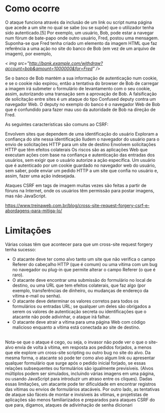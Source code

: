 # Como ocorre
O ataque funciona através da inclusão de um link ou script numa página que acede a um site no qual se sabe (ou se supõe) que o utilizador tenha sido autenticado.[5] Por exemplo, um usuário, Bob, pode estar a navegar num fórum de bate-papo onde outro usuário, Fred, postou uma mensagem. Suponha-se que Fred tenha criado um elemento da imagem HTML que faz referência a uma ação no site do banco de Bob (em vez de um arquivo de imagem), por exemplo,

<i> < img src="http://bank.example.com/withdraw?account=bob&amount=1000000&for=Fred" /> </i>

Se o banco de Bob mantém a sua informação de autenticação num cookie, e se o cookie não expirou, então a tentativa do browser de Bob de carregar a imagem irá submeter o formulário de levantamento com o seu cookie, assim, autorizando uma transação sem a aprovação de Bob. A falsificação de solicitação entre sites é um ataque do tipo Confused deputy contra um navegador Web. O deputy no exemplo do banco é o navegador Web de Bob que é confundido para fazer mau uso da autoridade de Bob na direção de Fred.

As seguintes características são comuns ao CSRF:

Envolvem sites que dependem de uma identificação do usuário
Exploram a confiança do site nessa identificação
Iludem o navegador do usuário para o envio de solicitações HTTP para um site de destino
Envolvem solicitações HTTP que têm efeitos colaterais
Os riscos são as aplicações Web que executam ações com base na confiança e autenticação das entradas dos usuários, sem exigir que o usuário autorize a ação específica. Um usuário que é autenticado por um cookie guardado no navegador web do usuário, sem saber, pode enviar um pedido HTTP a um site que confia no usuário e, assim, fazer uma ação indesejada.

Ataques CSRF em tags de imagem muitas vezes são feitas a partir de fóruns na Internet, onde os usuários têm permissão para postar imagens, mas não JavaScript.


https://www.treinaweb.com.br/blog/cross-site-request-forgery-csrf-e-abordagens-para-mitiga-lo/

# Limitações
Várias coisas têm que acontecer para que um cross-site request forgery tenha sucesso:

<ul>
  <li> O atacante deve ter como alvo tanto um site que não verifica o campo Referer do cabeçalho HTTP (que é comum) ou uma vítima com um bug no navegador ou plug-in que permite alterar o campo Referer (o que é raro).</li>
  <li>O atacante deve encontrar uma submissão do formulário no local de destino, ou uma URL que tem efeitos colaterais, que faz algo (por exemplo, transferências de dinheiro, ou mudanças de endereço da vítima e-mail ou senha).</li>
  <li>O atacante deve determinar os valores corretos para todos os formulários ou entradas URL; se qualquer um deles são obrigados a serem os valores de autenticação secreta ou identificações que o atacante não pode adivinhar, o ataque irá falhar.</li>
  <li>O atacante deve atrair a vítima para uma página Web com código malicioso enquanto a vítima está conectada ao site de destino.</li>
</ul>
<br/>
Nota-se que o ataque é cego, ou seja, o invasor não pode ver o que o site-alvo envia de volta à vítima, em resposta aos pedidos forjados, a menos que ele explore um cross-site scripting ou outro bug no site do alvo. Da mesma forma, o atacante só pode ter como alvo algum link ou apresentar qualquer formulário que surge após o pedido inicial forjado, se essas relações subsequentes ou formulários são igualmente previsíveis. (Alvos múltiplos podem ser simulados, incluindo várias imagens em uma página, ou usando JavaScript para introduzir um atraso entre os cliques). Dadas essas limitações, um atacante pode ter dificuldade em encontrar registros das vítimas ou envios de formulários atacáveis. Por outro lado, as tentativas de ataque são fáceis de montar e invisíveis às vítimas, e projetistas de aplicações são menos familiarizados e preparados para ataques CSRF do que para, digamos, ataques de adivinhação de senha dicionari
